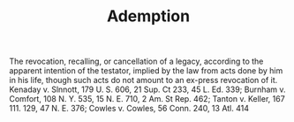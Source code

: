 ---
title: Ademption
letter: A
permalink: "/definitions/bld-ademption.html"
body: The revocation, recalling, or cancellation of a legacy, according to the apparent
  intention of the testator, implied by the law from acts done by him in his life,
  though such acts do not amount to an ex-press revocation of it. Kenaday v. Slnnott,
  179 U. S. 606, 21 Sup. Ct 233, 45 L. Ed. 339; Burnham v. Comfort, 108 N. Y. 535,
  15 N. E. 710, 2 Am. St Rep. 462; Tanton v. Keller, 167 111. 129, 47 N. E. 376; Cowles
  v. Cowles, 56 Conn. 240, 13 Atl. 414
published_at: '2018-07-07'
source: Black's Law Dictionary 2nd Ed (1910)
layout: post
---